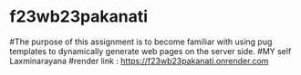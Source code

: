 # f23wb23pakanati
#The purpose of this assignment is to become familiar with using pug templates to dynamically generate web pages on the server side.
#MY self Laxminarayana
#render link : https://f23wb23pakanati.onrender.com
